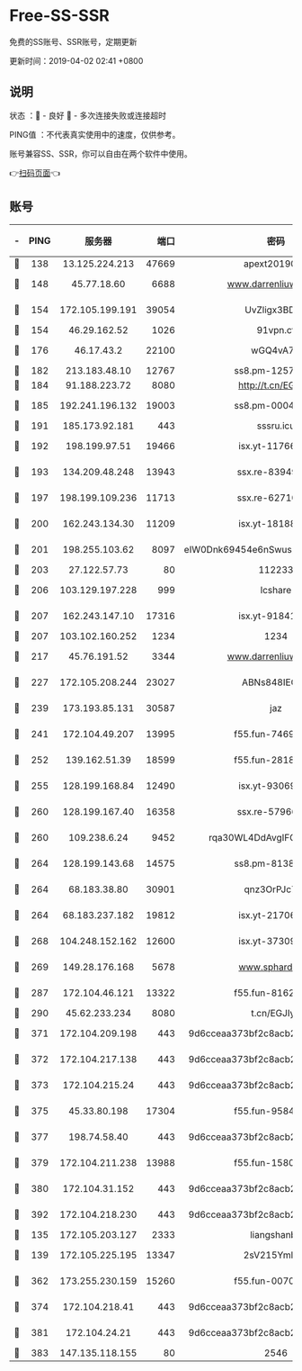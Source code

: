 # Free-SS-SSR

免费的SS账号、SSR账号，定期更新

更新时间：2019-04-02 02:41 +0800

## 说明

状态     ：🙂 - 良好 🙁 - 多次连接失败或连接超时

PING值   ：不代表真实使用中的速度，仅供参考。

账号兼容SS、SSR，你可以自由在两个软件中使用。

👉[扫码页面](https://liesauer.github.io/Free-SS-SSR/)👈

## 账号

|-|PING|服务器|端口|密码|加密方式|区域|
|:----:|:----:|:-----:|-----:|:----:|:----:|:----:|
|🙂|138|13.125.224.213|47669|apext2019001|chacha20|KR|
|🙂|148|45.77.18.60|6688|www.darrenliuwei.com|aes-256-cfb|JP|
|🙂|154|172.105.199.191|39054|UvZligx3BDaG|aes-256-cfb|JP|
|🙂|154|46.29.162.52|1026|91vpn.cf|rc4-md5|RU|
|🙂|176|46.17.43.2|22100|wGQ4vA7D|aes-256-gcm|RU|
|🙂|182|213.183.48.10|12767|ss8.pm-12571490|rc4-md5|RU|
|🙂|184|91.188.223.72|8080|http://t.cn/EGJIyrl|rc4-md5|RU|
|🙂|185|192.241.196.132|19003|ss8.pm-00046267|aes-256-cfb|US|
|🙂|191|185.173.92.181|443|sssru.icu|rc4-md5|RU|
|🙂|192|198.199.97.51|19466|isx.yt-11766801|aes-256-cfb|US|
|🙂|193|134.209.48.248|13943|ssx.re-83949387|aes-256-cfb|US|
|🙂|197|198.199.109.236|11713|ssx.re-62710201|aes-256-cfb|US|
|🙂|200|162.243.134.30|11209|isx.yt-18188143|aes-256-cfb|US|
|🙂|201|198.255.103.62|8097|eIW0Dnk69454e6nSwuspv9DmS201tQ0D|aes-256-cfb|US|
|🙂|203|27.122.57.73|80|112233|chacha20|CN|
|🙂|206|103.129.197.228|999|lcshare|aes-256-cfb|CN|
|🙂|207|162.243.147.10|17316|isx.yt-91841269|aes-256-cfb|US|
|🙂|207|103.102.160.252|1234|1234|rc4-md5|JP|
|🙂|217|45.76.191.52|3344|www.darrenliuwei.com|aes-256-cfb|AU|
|🙂|227|172.105.208.244|23027|ABNs848IEOQh|aes-256-cfb|JP|
|🙂|239|173.193.85.131|30587|jaz|aes-256-cfb|US|
|🙂|241|172.104.49.207|13995|f55.fun-74699479|aes-256-cfb|SG|
|🙂|252|139.162.51.39|18599|f55.fun-28185958|aes-256-cfb|SG|
|🙂|255|128.199.168.84|12490|isx.yt-93069094|aes-256-cfb|SG|
|🙂|260|128.199.167.40|16358|ssx.re-57966944|aes-256-cfb|SG|
|🙂|260|109.238.6.24|9452|rqa30WL4DdAvgIFG6Fs3znzTa|aes-256-cfb|FR|
|🙂|264|128.199.143.68|14575|ss8.pm-81386371|aes-256-cfb|SG|
|🙂|264|68.183.38.80|30901|qnz3OrPJc7Tk|aes-256-cfb|GB|
|🙂|264|68.183.237.182|19812|isx.yt-21706828|aes-256-cfb|SG|
|🙂|268|104.248.152.162|12600|isx.yt-37309873|aes-256-cfb|SG|
|🙂|269|149.28.176.168|5678|www.sphard.com|aes-256-cfb|SG|
|🙂|287|172.104.46.121|13322|f55.fun-81625110|aes-256-cfb|SG|
|🙂|290|45.62.233.234|8080|t.cn/EGJIyrl|rc4-md5|CA|
|🙂|371|172.104.209.198|443|9d6cceaa373bf2c8acb22e60b6a58be6|aes-256-cfb|US|
|🙂|372|172.104.217.138|443|9d6cceaa373bf2c8acb22e60b6a58be6|aes-256-cfb|US|
|🙂|373|172.104.215.24|443|9d6cceaa373bf2c8acb22e60b6a58be6|aes-256-cfb|US|
|🙂|375|45.33.80.198|17304|f55.fun-95842337|aes-256-cfb|US|
|🙂|377|198.74.58.40|443|9d6cceaa373bf2c8acb22e60b6a58be6|aes-256-cfb|US|
|🙂|379|172.104.211.238|13988|f55.fun-15804066|aes-256-cfb|US|
|🙂|380|172.104.31.152|443|9d6cceaa373bf2c8acb22e60b6a58be6|aes-256-cfb|US|
|🙂|392|172.104.218.230|443|9d6cceaa373bf2c8acb22e60b6a58be6|aes-256-cfb|US|
|🙂|135|172.105.203.127|2333|liangshanbo|chacha20|JP|
|🙂|139|172.105.225.195|13347|2sV215YmlGvf|aes-256-cfb|JP|
|🙂|362|173.255.230.159|15260|f55.fun-00704819|aes-256-cfb|US|
|🙂|374|172.104.218.41|443|9d6cceaa373bf2c8acb22e60b6a58be6|aes-256-cfb|US|
|🙂|381|172.104.24.21|443|9d6cceaa373bf2c8acb22e60b6a58be6|aes-256-cfb|US|
|🙂|383|147.135.118.155|80|2546|chacha20|US|
